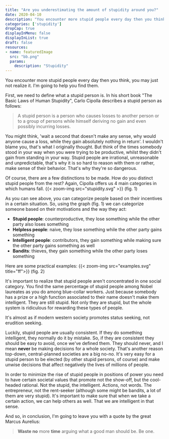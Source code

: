 ```yaml
---
title: "Are you underestimating the amount of stupidity around you?"
date: 2020-04-10
description: "You encounter more stupid people every day then you think, you may just not realize it. I'm going to help you find them."
categories: ['stupidity']
dropCap: true
displayInMenu: false
displayInList: true
draft: false
resources:
- name: featuredImage
  src: "bb.png"
  params:
    description: "Stupidity"
---
```

You encounter more stupid people every day then you think, you may just not realize it. I'm going to help you find them.

First, we need to define what a stupid person is. In his short book "The Basic Laws of Human Stupidity", Carlo Cipolla describes a stupid person as follows: 
>A stupid person is a person who causes losses to another person or to a group of persons while himself deriving no gain and even possibly incurring losses.

You might think, 'wait a second that doesn't make any sense, why would anyone cause a loss, while they gain absolutely nothing in return'. I wouldn't blame you, that's what I originally thought. But think of the times somebody stood in your way when you were trying to be productive, whilst they didn't gain from standing in your way. Stupid people are irrational, unreasonable and unpredictable, that's why it is so hard to reason with them or rather, make sense of their behavior. That's why they're so dangerous.

Of course, there are a few distinctions to be made. How do you distinct stupid people from the rest? Again, Cipolla offers us 4 main categories in which humans fall.
{{< zoom-img src="stupidity.svg" >}}
(fig. 1)

As you can see above, you can categorize people based on their incentives in a certain situation. So, using the graph (fig. 1) we can categorize someone based on their motivations and the way they act:

- **Stupid people**: counterproductive, they lose something while the other party also loses something
- **Helpless people**: naive, they lose something while the other party gains something
- **Intelligent people**: contributors, they gain something while making sure the other party gains something as well
- **Bandits**: thieves, they gain something while the other party loses something

Here are some practical examples:
{{< zoom-img src="examples.svg" title="ff">}}
(fig. 2)

It's important to realize that stupid people aren't concentrated in one social category. You find the same percentage of stupid people among Nobel laureates as you do among blue-collar workers. Just because somebody has a prize or a high function associated to their name doesn't make them intelligent. They are still stupid. Not only they are stupid, but the whole system is ridiculous for rewarding these types of people.

It's almost as if modern western society promotes status seeking, not erudition seeking.

Luckily, stupid people are usually consistent. If they do something intelligent, they normally do it by mistake. So, if they are consistent they should be easy to avoid, once we've defined them. They should never, and I mean **never** be making decisions for a whole society. That's another reason top-down, central-planned societies are a big no-no. It's very easy for a stupid person to be elected (by other stupid persons, of course) and make unwise decisions that affect negatively the lives of millions of people.

In order to minimize the rise of stupid people in positions of power you need to have certain societal values that promote not the show-off, but the cool-headed rational. Not the stupid, the intelligent. Actions, not words. The entrepreneur, not the rent-seeker (although some might be bandits, a lot of them are very stupid). It's important to make sure that when we take a certain action, we can help others as well. That we are intelligent in that sense.

And so, in conclusion, I'm going to leave you with a quote by the great Marcus Aurelius: 
>**Waste no** more **time** arguing what a good man should be. Be one.


